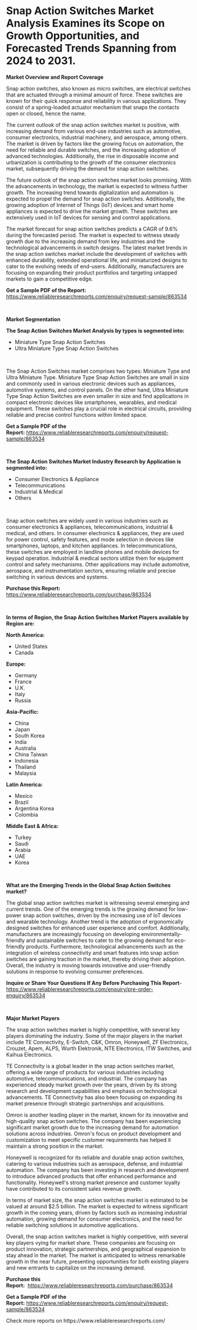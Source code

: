 <p><h1>Snap Action Switches Market Analysis Examines its Scope on Growth Opportunities, and Forecasted Trends Spanning from 2024 to 2031.</h1></p><p><strong>Market Overview and Report Coverage</strong></p>
<p><p>Snap action switches, also known as micro switches, are electrical switches that are actuated through a minimal amount of force. These switches are known for their quick response and reliability in various applications. They consist of a spring-loaded actuator mechanism that snaps the contacts open or closed, hence the name.</p><p>The current outlook of the snap action switches market is positive, with increasing demand from various end-use industries such as automotive, consumer electronics, industrial machinery, and aerospace, among others. The market is driven by factors like the growing focus on automation, the need for reliable and durable switches, and the increasing adoption of advanced technologies. Additionally, the rise in disposable income and urbanization is contributing to the growth of the consumer electronics market, subsequently driving the demand for snap action switches.</p><p>The future outlook of the snap action switches market looks promising. With the advancements in technology, the market is expected to witness further growth. The increasing trend towards digitalization and automation is expected to propel the demand for snap action switches. Additionally, the growing adoption of Internet of Things (IoT) devices and smart home appliances is expected to drive the market growth. These switches are extensively used in IoT devices for sensing and control applications.</p><p>The market forecast for snap action switches predicts a CAGR of 9.6% during the forecasted period. The market is expected to witness steady growth due to the increasing demand from key industries and the technological advancements in switch designs. The latest market trends in the snap action switches market include the development of switches with enhanced durability, extended operational life, and miniaturized designs to cater to the evolving needs of end-users. Additionally, manufacturers are focusing on expanding their product portfolios and targeting untapped markets to gain a competitive edge.</p></p>
<p><strong>Get a Sample PDF of the Report:</strong> <a href="https://www.reliableresearchreports.com/enquiry/request-sample/863534">https://www.reliableresearchreports.com/enquiry/request-sample/863534</a></p>
<p>&nbsp;</p>
<p><strong>Market Segmentation</strong></p>
<p><strong>The Snap Action Switches Market Analysis by types is segmented into:</strong></p>
<p><ul><li>Miniature Type Snap Action Switches</li><li>Ultra Miniature Type Snap Action Switches</li></ul></p>
<p>&nbsp;</p>
<p><p>The Snap Action Switches market comprises two types: Miniature Type and Ultra Miniature Type. Miniature Type Snap Action Switches are small in size and commonly used in various electronic devices such as appliances, automotive systems, and control panels. On the other hand, Ultra Miniature Type Snap Action Switches are even smaller in size and find applications in compact electronic devices like smartphones, wearables, and medical equipment. These switches play a crucial role in electrical circuits, providing reliable and precise control functions within limited space.</p></p>
<p><strong>Get a Sample PDF of the Report:</strong>&nbsp;<a href="https://www.reliableresearchreports.com/enquiry/request-sample/863534">https://www.reliableresearchreports.com/enquiry/request-sample/863534</a></p>
<p>&nbsp;</p>
<p><strong>The Snap Action Switches Market Industry Research by Application is segmented into:</strong></p>
<p><ul><li>Consumer Electronics & Appliance</li><li>Telecommunications</li><li>Industrial & Medical</li><li>Others</li></ul></p>
<p>&nbsp;</p>
<p><p>Snap action switches are widely used in various industries such as consumer electronics & appliances, telecommunications, industrial & medical, and others. In consumer electronics & appliances, they are used for power control, safety features, and mode selection in devices like smartphones, laptops, and kitchen appliances. In telecommunications, these switches are employed in landline phones and mobile devices for keypad operation. Industrial & medical sectors utilize them for equipment control and safety mechanisms. Other applications may include automotive, aerospace, and instrumentation sectors, ensuring reliable and precise switching in various devices and systems.</p></p>
<p><strong>Purchase this Report:</strong>&nbsp; <a href="https://www.reliableresearchreports.com/purchase/863534">https://www.reliableresearchreports.com/purchase/863534</a></p>
<p>&nbsp;</p>
<p><strong>In terms of Region, the Snap Action Switches Market Players available by Region are:</strong></p>
<p>
    <p> <strong> North America: </strong>
        <ul>
            <li>United States</li>
            <li>Canada</li>
        </ul>
        </p> 
    <p> <strong> Europe: </strong>
        <ul>
            <li>Germany</li>
            <li>France</li>
            <li>U.K.</li>
            <li>Italy</li>
            <li>Russia</li>
        </ul>
        </p> 
    <p> <strong> Asia-Pacific: </strong>
        <ul>
            <li>China</li>
            <li>Japan</li>
            <li>South Korea</li>
            <li>India</li>
            <li>Australia</li>
            <li>China Taiwan</li>
            <li>Indonesia</li>
            <li>Thailand</li>
            <li>Malaysia</li>
        </ul>
        </p> 
    <p> <strong> Latin America: </strong>
        <ul>
            <li>Mexico</li>
            <li>Brazil</li>
            <li>Argentina Korea</li>
            <li>Colombia</li>
        </ul>
        </p> 
    <p> <strong> Middle East & Africa: </strong>
        <ul>
            <li>Turkey</li>
            <li>Saudi</li>
            <li>Arabia</li>
            <li>UAE</li>
            <li>Korea</li>
        </ul>
    </p>
    </p>
<p>&nbsp;</p>
<p><strong>What are the Emerging Trends in the Global Snap Action Switches market?</strong></p>
<p><p>The global snap action switches market is witnessing several emerging and current trends. One of the emerging trends is the growing demand for low-power snap action switches, driven by the increasing use of IoT devices and wearable technology. Another trend is the adoption of ergonomically designed switches for enhanced user experience and comfort. Additionally, manufacturers are increasingly focusing on developing environmentally-friendly and sustainable switches to cater to the growing demand for eco-friendly products. Furthermore, technological advancements such as the integration of wireless connectivity and smart features into snap action switches are gaining traction in the market, thereby driving their adoption. Overall, the industry is moving towards innovative and user-friendly solutions in response to evolving consumer preferences.</p></p>
<p><strong>Inquire or Share Your Questions If Any Before Purchasing This Report</strong>- <a href="https://www.reliableresearchreports.com/enquiry/pre-order-enquiry/863534">https://www.reliableresearchreports.com/enquiry/pre-order-enquiry/863534</a></p>
<p>&nbsp;</p>
<p><strong>Major Market Players</strong></p>
<p><p>The snap action switches market is highly competitive, with several key players dominating the industry. Some of the major players in the market include TE Connectivity, E-Switch, C&K, Omron, Honeywell, ZF Electronics, Crouzet, Apem, ALPS, Wurth Elektronik, NTE Electronics, ITW Switches, and Kaihua Electronics.</p><p>TE Connectivity is a global leader in the snap action switches market, offering a wide range of products for various industries including automotive, telecommunications, and industrial. The company has experienced steady market growth over the years, driven by its strong research and development capabilities and emphasis on technological advancements. TE Connectivity has also been focusing on expanding its market presence through strategic partnerships and acquisitions.</p><p>Omron is another leading player in the market, known for its innovative and high-quality snap action switches. The company has been experiencing significant market growth due to the increasing demand for automation solutions across industries. Omron's focus on product development and customization to meet specific customer requirements has helped it maintain a strong position in the market.</p><p>Honeywell is recognized for its reliable and durable snap action switches, catering to various industries such as aerospace, defense, and industrial automation. The company has been investing in research and development to introduce advanced products that offer enhanced performance and functionality. Honeywell's strong market presence and customer loyalty have contributed to its consistent sales revenue growth.</p><p>In terms of market size, the snap action switches market is estimated to be valued at around $2.5 billion. The market is expected to witness significant growth in the coming years, driven by factors such as increasing industrial automation, growing demand for consumer electronics, and the need for reliable switching solutions in automotive applications.</p><p>Overall, the snap action switches market is highly competitive, with several key players vying for market share. These companies are focusing on product innovation, strategic partnerships, and geographical expansion to stay ahead in the market. The market is anticipated to witness remarkable growth in the near future, presenting opportunities for both existing players and new entrants to capitalize on the increasing demand.</p></p>
<p><strong>Purchase this Report:</strong>&nbsp;&nbsp;<a href="https://www.reliableresearchreports.com/purchase/863534">https://www.reliableresearchreports.com/purchase/863534</a></p>
<p></p>
<p><strong>Get a Sample PDF of the Report:</strong>&nbsp;<a href="https://www.reliableresearchreports.com/enquiry/request-sample/863534">https://www.reliableresearchreports.com/enquiry/request-sample/863534</a></p>
<p>Check more reports on https://www.reliableresearchreports.com/</p>